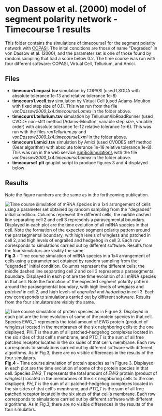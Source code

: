 # von Dassow et al. (2000) model of segment polarity network - Timecourse 1 results

This folder contains the simulations of timecourse1 for the segment polarity network with [COPASI](https://copasi.org). The inital conditions are those of name "Degraded" in von Dassow et al. (2000), and the parameter set is one of those found by random sampling that had a score below 0.2. The time course was run with four different software: COPASI, Virtual Cell, Tellurium, and Amici.

## Files
- **timecours1.copasi.tsv** simulation by COPASI (used LSODA with absolute tolerance 1e-13 and relative tolerance 1e-8)
- **timecours1.vcell.tsv** simulation by Virtual Cell (used Adams-Moulton with fixed step size of 0.1). This was run from the file _vonDassow2000_1x4.timecourse1.omex_ in the folder above.
- **timecours1.tellurium.tsv** simulation by Tellurium/libRoadRunner (used CVODE non-stiff method (Adams-Moulton, variable step size, variable order) with absolute tolerance 1e-12 relative tolerance 1e-6). This was run with the files _runTellurium.py_ and _vonDassow2000_1x4.timecourse1.xml_ in the folder above.
- **timecours1.amici.tsv** simulation by Amici (used CVODES stiff method (Gear algorithm) with absolute tolerance 1e-16 relative tolerance 1e-8). This was run in the web service [runBioSimulations](https://run.biosimulations.org/) with the file _vonDassow2000_1x4.timecourse1.omex_ in the folder above.
- **timecourse1.plt** gnuplot script to produce figures 3 and 4 displayed below

## Results
Note the figure numbers are the same as in the forthcoming publication.


![Time course simulation of mRNA species in a 1x4 arrangement of cells using a parameter set obtained by random sampling from the "degraded" initial condition. Columns represent the different cells; the middle dashed line separating cell 2 and cell 3 represents a parasegmental boundary.  Displayed in each plot are the time evolution of all mRNA species in that cell. Note the formation of the expected segment polarity pattern around the parasegmental boundary, with high levels of _wingless_ and _patched_ in cell 2, and high levels of _engrailed_ and _hedgehog_ in cell 3. Each row corresponds to simulations carried out by different software. Results from the four simulators are visibly the same.](https://github.com/pmendes/models/blob/main/vonDassow2000/timecourse1/Fig3final.png)
**Fig.3** - Time course simulation of mRNA species in a 1x4 arrangement of cells using a parameter set obtained by random sampling from the "degraded" initial condition. Columns represent the different cells; the middle dashed line separating cell 2 and cell 3 represents a parasegmental boundary.  Displayed in each plot are the time evolution of all mRNA species in that cell. Note the formation of the expected segment polarity pattern around the parasegmental boundary, with high levels of _wingless_ and _patched_ in cell 2, and high levels of _engrailed_ and _hedgehog_ in cell 3. Each row corresponds to simulations carried out by different software. Results from the four simulators are visibly the same.

![Time course simulation of protein species as in Figure 3. Displayed in each plot are the time evolution of some of the protein species in that cell. Species _EWG_T_ represents the total amount of _EWG_ protein (product of _wingless_) located in the membranes of the six neighboring cells to the one displayed; _PH_T_ is the sum of all patched–hedgehog complexes located in the six sides of that cell's membrane, and _PTC_T_ is the sum of all free patched receptor located in the six sides of that cell's membrane. Each row corresponds to simulations carried out by different software with different algorithms. As in Fig.3, there are no visible differences in the results of the  four simulators.](https://github.com/pmendes/models/blob/main/vonDassow2000/timecourse1/Fig4final.png)
**Fig.4** - Time course simulation of protein species as in Figure 3. Displayed in each plot are the time evolution of some of the protein species in that cell. Species _EWG_T_ represents the total amount of _EWG_ protein (product of _wingless_) located in the membranes of the six neighboring cells to the one displayed; _PH_T_ is the sum of all patched–hedgehog complexes located in the six sides of that cell's membrane, and _PTC_T_ is the sum of all free patched receptor located in the six sides of that cell's membrane. Each row corresponds to simulations carried out by different software with different algorithms. As in Fig.3, there are no visible differences in the results of the  four simulators.
